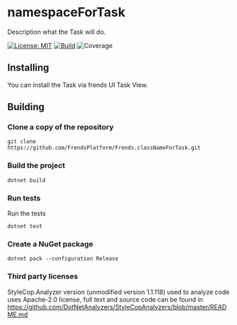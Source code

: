 # namespaceForTask
Description what the Task will do.

[![License: MIT](https://img.shields.io/badge/License-MIT-green.svg)](https://opensource.org/licenses/MIT)
[![Build](https://github.com/FrendsPlatform/Frends.classNameForTask/actions/workflows/TaskName_build_and_test_on_main.yml/badge.svg)](https://github.com/FrendsPlatform/Frends.classNameForTask/actions)
![Coverage](https://app-github-custom-badges.azurewebsites.net/Badge?key=FrendsPlatform/Frends.classNameForTask/namespaceForTask|main)

## Installing

You can install the Task via frends UI Task View.

## Building

### Clone a copy of the repository

`git clone https://github.com/FrendsPlatform/Frends.classNameForTask.git`

### Build the project

`dotnet build`

### Run tests

Run the tests

`dotnet test`

### Create a NuGet package

`dotnet pack --configuration Release`

### Third party licenses

StyleCop.Analyzer version (unmodified version 1.1.118) used to analyze code uses Apache-2.0 license, full text and source code can be found in https://github.com/DotNetAnalyzers/StyleCopAnalyzers/blob/master/README.md
